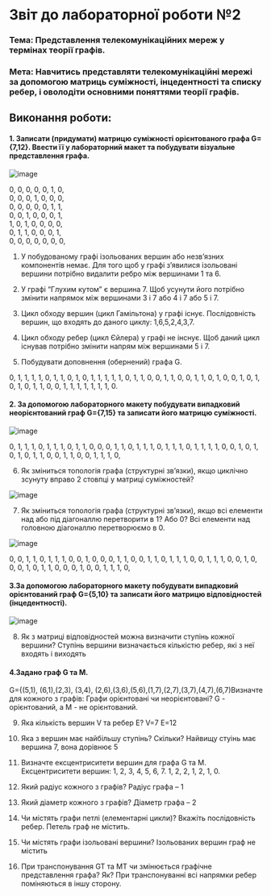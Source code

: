 # Звіт до лабораторної роботи №2

### Тема: Представлення телекомунікаційних мереж у термінах теорії графів.

### Мета: Навчитись представляти телекомунікаційні мережі за допомогою матриць суміжності, інцедентності та списку ребер, і оволодіти основними поняттями теорії графів.

## Виконання роботи:

#### 1. Записати (придумати) матрицю суміжності орієнтованого графа G={7,12}. Ввести її у лабораторний макет та побудувати візуальне представлення графа.
![image](https://github.com/offtarget/basics-of-telecommunications/blob/main/lab2/1.png)

0, 0, 0, 0, 0, 1, 0,  
0, 0, 0, 1, 0, 0, 0,  
0, 0, 0, 0, 0, 1, 1,  
0, 0, 1, 0, 0, 0, 1,  
1, 0, 1, 0, 0, 0, 0,  
0, 1, 1, 0, 0, 0, 1,  
0, 0, 0, 0, 0, 0, 0, 

1) У побудованому графі ізольованих вершин або незв’язних компонентів немає. Для того щоб у графi з’явилися iзольованi вершини потрiбно видалити ребро мiж вершинами 1 та 6.

2) У графі “Глухим кутом” є вершина 7. Щоб усунути його потрiбно змiнити напрямок мiж вершинами 3 i 7 або 4 i 7 або 5 i 7.

3) Цикл обходу вершин (цикл Гамільтона) у графі існує. Послідовність вершин, що входять до даного циклу: 1,6,5,2,4,3,7.

4) Цикл обходу ребер (цикл Єйлера) у графі не інснує. Щоб даний цикл iснував потрiбно змiнити напрям мiж вершинами 5 i 7.

5) Побудувати доповнення (обернений) графа G.
  
0, 1, 1, 1, 1, 0, 1,
1, 0, 1, 0, 1, 1, 1,
1, 1, 0, 1, 1, 0, 0,
1, 1, 0, 0, 1, 1, 0,
1, 0, 0, 1, 0, 1, 0,
1, 0, 1, 1, 0, 0, 1,
1, 1, 1, 1, 1, 1, 0.

#### 2. За допомогою лабораторного макету побудувати випадковий неорієнтований граф G={7,15} та записати його матрицю суміжності.
![image](https://github.com/offtarget/basics-of-telecommunications/blob/main/lab2/2.png)

0, 1, 1, 1, 0, 1, 1,
1, 0, 1, 1, 0, 0, 0,
1, 1, 0, 1, 1, 1, 0,
1, 1, 1, 0, 1, 1, 1,
1, 0, 0, 1, 0, 1, 0,
1, 0, 1, 1, 0, 0, 1,
1, 0, 0, 1, 1, 1, 0,

6) Як зміниться топологія графа (структурні зв’язки), якщо циклічно зсунуту вправо 2 стовпці у матриці суміжностей?

![image](https://github.com/offtarget/basics-of-telecommunications/blob/main/lab2/3.jpg)

7) Як зміниться топологія графа (структурні зв’язки), якщо всі елементи над або під діагоналлю перетворити в 1? Або 0?
Всi елементи над головною дiагоналлю перетворюємо в 0.

![image](https://github.com/offtarget/basics-of-telecommunications/blob/main/lab2/4.jpg)

0, 0, 1, 1, 0, 1, 1,
1, 0, 0, 1, 0, 0, 0,
1, 1, 0, 0, 1, 1, 0,
1, 1, 1, 0, 0, 1, 1,
1, 0, 0, 1, 0, 0, 0,
1, 0, 1, 1, 0, 0, 0,
1, 0, 0, 1, 1, 1, 0,

#### 3.За допомогою лабораторного макету побудувати випадковий орієнтований граф G={5,10} та записати його матрицю відповідностей (інцедентності).

![image](https://github.com/offtarget/basics-of-telecommunications/blob/main/lab2/5.png)

8) Як з матриці відповідностей можна визначити ступінь кожної вершини?
Ступiнь вершини визначається кiлькiстю ребер, якi з неї входять i виходять

#### 4.Задано граф G та M.
G={(5,1), (6,1),(2,3), (3,4), (2,6),(3,6),(5,6),(1,7),(2,7),(3,7),(4,7),(6,7)Визначте для кожного з графів: Графи орієнтовані чи неорієнтовані?
G - орієнтований, а M - не орієнтований.

9) Яка кількість вершин V та ребер E?
V=7 E=12

10) Яка з вершин має найбільшу ступінь? Скільки?
Найвищу стуiнь має вершина 7, вона дорiвнює 5

11) Визначте ексцентриситети вершин для графа G та M.
Ексцентриситети вершин:
1, 2, 3, 4, 5, 6, 7.
1, 2, 2, 1, 2, 1, 0.

12) Який радіус кожного з графів?
Радiус графа – 1

13) Який діаметр кожного з графів?
Дiаметр графа – 2

14) Чи містять графи петлі (елементарні цикли)? Вкажіть послідовність ребер.
Петель граф не мiстить.

15) Чи містять графи ізольовані вершини?
Iзольованих вершин граф не мiстить

16) При транспонування GT та MT чи змінюється графічне представлення графа? Як?
При транспонуваннi всi напрямки ребер помiняються в iншу сторону.

